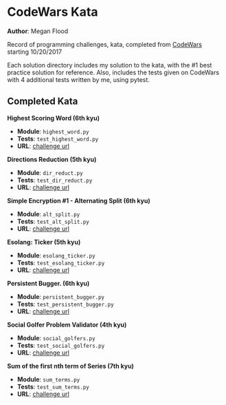 # CodeWars Kata
**Author**: Megan Flood

Record of programming challenges, kata, completed from [CodeWars](https://www.codewars.com/) starting 10/20/2017

Each solution directory includes my solution to the kata, with the #1 best practice solution for reference. Also, includes the tests given on CodeWars with 4 additional tests written by me, using pytest.

## Completed Kata

**Highest Scoring Word (6th kyu)**

- **Module**: `highest_word.py`
- **Tests**: `test_highest_word.py`
- **URL**: [challenge url](http://www.codewars.com/kata/highest-scoring-word)

**Directions Reduction (5th kyu)**

- **Module**: `dir_reduct.py`
- **Tests**: `test_dir_reduct.py`
- **URL**: [challenge url](http://www.codewars.com/kata/directions-reduction)

**Simple Encryption #1 - Alternating Split (6th kyu)**

- **Module**: `alt_split.py`
- **Tests**: `test_alt_split.py`
- **URL**: [challenge url](http://www.codewars.com/kata/simple-encryption-number-1-alternating-split)

**Esolang: Ticker (5th kyu)**

- **Module**: `esolang_ticker.py`
- **Tests**: `test_esolang_ticker.py`
- **URL**: [challenge url](http://www.codewars.com/kata/esolang-ticker)

**Persistent Bugger. (6th kyu)**

- **Module**: `persistent_bugger.py`
- **Tests**: `test_persistent_bugger.py`
- **URL**: [challenge url](http://www.codewars.com/kata/persistent-bugger)

**Social Golfer Problem Validator (4th kyu)**

- **Module**: `social_golfers.py`
- **Tests**: `test_social_golfers.py`
- **URL**: [challenge url](http://www.codewars.com/kata/social-golfer-problem-validator)

**Sum of the first nth term of Series (7th kyu)**

- **Module**: `sum_terms.py`
- **Tests**: `test_sum_terms.py`
- **URL**: [challenge url](http://www.codewars.com/kata/sum-of-the-first-nth-term-of-series)